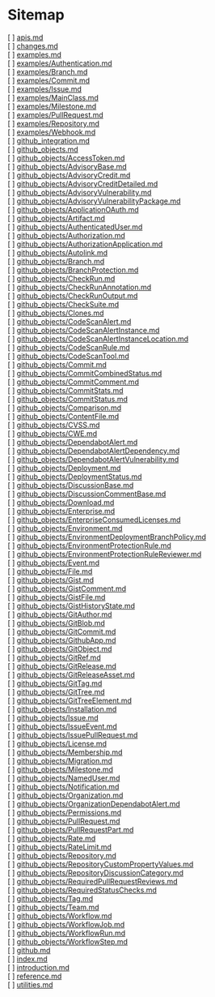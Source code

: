# Sitemap

[ ] [apis.md](https://pygithub.readthedocs.io/en/stable/apis.html)  
[ ] [changes.md](https://pygithub.readthedocs.io/en/stable/changes.html)  
[ ] [examples.md](https://pygithub.readthedocs.io/en/stable/examples.html)  
[ ] [examples/Authentication.md](https://pygithub.readthedocs.io/en/stable/examples/Authentication.html)  
[ ] [examples/Branch.md](https://pygithub.readthedocs.io/en/stable/examples/Branch.html)  
[ ] [examples/Commit.md](https://pygithub.readthedocs.io/en/stable/examples/Commit.html)  
[ ] [examples/Issue.md](https://pygithub.readthedocs.io/en/stable/examples/Issue.html)  
[ ] [examples/MainClass.md](https://pygithub.readthedocs.io/en/stable/examples/MainClass.html)  
[ ] [examples/Milestone.md](https://pygithub.readthedocs.io/en/stable/examples/Milestone.html)  
[ ] [examples/PullRequest.md](https://pygithub.readthedocs.io/en/stable/examples/PullRequest.html)  
[ ] [examples/Repository.md](https://pygithub.readthedocs.io/en/stable/examples/Repository.html)  
[ ] [examples/Webhook.md](https://pygithub.readthedocs.io/en/stable/examples/Webhook.html)  
[ ] [github_integration.md](https://pygithub.readthedocs.io/en/stable/github_integration.html)  
[ ] [github_objects.md](https://pygithub.readthedocs.io/en/stable/github_objects.html)  
[ ] [github_objects/AccessToken.md](https://pygithub.readthedocs.io/en/stable/github_objects/AccessToken.html)  
[ ] [github_objects/AdvisoryBase.md](https://pygithub.readthedocs.io/en/stable/github_objects/AdvisoryBase.html)  
[ ] [github_objects/AdvisoryCredit.md](https://pygithub.readthedocs.io/en/stable/github_objects/AdvisoryCredit.html)  
[ ] [github_objects/AdvisoryCreditDetailed.md](https://pygithub.readthedocs.io/en/stable/github_objects/AdvisoryCreditDetailed.html)  
[ ] [github_objects/AdvisoryVulnerability.md](https://pygithub.readthedocs.io/en/stable/github_objects/AdvisoryVulnerability.html)  
[ ] [github_objects/AdvisoryVulnerabilityPackage.md](https://pygithub.readthedocs.io/en/stable/github_objects/AdvisoryVulnerabilityPackage.html)  
[ ] [github_objects/ApplicationOAuth.md](https://pygithub.readthedocs.io/en/stable/github_objects/ApplicationOAuth.html)  
[ ] [github_objects/Artifact.md](https://pygithub.readthedocs.io/en/stable/github_objects/Artifact.html)  
[ ] [github_objects/AuthenticatedUser.md](https://pygithub.readthedocs.io/en/stable/github_objects/AuthenticatedUser.html)  
[ ] [github_objects/Authorization.md](https://pygithub.readthedocs.io/en/stable/github_objects/Authorization.html)  
[ ] [github_objects/AuthorizationApplication.md](https://pygithub.readthedocs.io/en/stable/github_objects/AuthorizationApplication.html)  
[ ] [github_objects/Autolink.md](https://pygithub.readthedocs.io/en/stable/github_objects/Autolink.html)  
[ ] [github_objects/Branch.md](https://pygithub.readthedocs.io/en/stable/github_objects/Branch.html)  
[ ] [github_objects/BranchProtection.md](https://pygithub.readthedocs.io/en/stable/github_objects/BranchProtection.html)  
[ ] [github_objects/CheckRun.md](https://pygithub.readthedocs.io/en/stable/github_objects/CheckRun.html)  
[ ] [github_objects/CheckRunAnnotation.md](https://pygithub.readthedocs.io/en/stable/github_objects/CheckRunAnnotation.html)  
[ ] [github_objects/CheckRunOutput.md](https://pygithub.readthedocs.io/en/stable/github_objects/CheckRunOutput.html)  
[ ] [github_objects/CheckSuite.md](https://pygithub.readthedocs.io/en/stable/github_objects/CheckSuite.html)  
[ ] [github_objects/Clones.md](https://pygithub.readthedocs.io/en/stable/github_objects/Clones.html)  
[ ] [github_objects/CodeScanAlert.md](https://pygithub.readthedocs.io/en/stable/github_objects/CodeScanAlert.html)  
[ ] [github_objects/CodeScanAlertInstance.md](https://pygithub.readthedocs.io/en/stable/github_objects/CodeScanAlertInstance.html)  
[ ] [github_objects/CodeScanAlertInstanceLocation.md](https://pygithub.readthedocs.io/en/stable/github_objects/CodeScanAlertInstanceLocation.html)  
[ ] [github_objects/CodeScanRule.md](https://pygithub.readthedocs.io/en/stable/github_objects/CodeScanRule.html)  
[ ] [github_objects/CodeScanTool.md](https://pygithub.readthedocs.io/en/stable/github_objects/CodeScanTool.html)  
[ ] [github_objects/Commit.md](https://pygithub.readthedocs.io/en/stable/github_objects/Commit.html)  
[ ] [github_objects/CommitCombinedStatus.md](https://pygithub.readthedocs.io/en/stable/github_objects/CommitCombinedStatus.html)  
[ ] [github_objects/CommitComment.md](https://pygithub.readthedocs.io/en/stable/github_objects/CommitComment.html)  
[ ] [github_objects/CommitStats.md](https://pygithub.readthedocs.io/en/stable/github_objects/CommitStats.html)  
[ ] [github_objects/CommitStatus.md](https://pygithub.readthedocs.io/en/stable/github_objects/CommitStatus.html)  
[ ] [github_objects/Comparison.md](https://pygithub.readthedocs.io/en/stable/github_objects/Comparison.html)  
[ ] [github_objects/ContentFile.md](https://pygithub.readthedocs.io/en/stable/github_objects/ContentFile.html)  
[ ] [github_objects/CVSS.md](https://pygithub.readthedocs.io/en/stable/github_objects/CVSS.html)  
[ ] [github_objects/CWE.md](https://pygithub.readthedocs.io/en/stable/github_objects/CWE.html)  
[ ] [github_objects/DependabotAlert.md](https://pygithub.readthedocs.io/en/stable/github_objects/DependabotAlert.html)  
[ ] [github_objects/DependabotAlertDependency.md](https://pygithub.readthedocs.io/en/stable/github_objects/DependabotAlertDependency.html)  
[ ] [github_objects/DependabotAlertVulnerability.md](https://pygithub.readthedocs.io/en/stable/github_objects/DependabotAlertVulnerability.html)  
[ ] [github_objects/Deployment.md](https://pygithub.readthedocs.io/en/stable/github_objects/Deployment.html)  
[ ] [github_objects/DeploymentStatus.md](https://pygithub.readthedocs.io/en/stable/github_objects/DeploymentStatus.html)  
[ ] [github_objects/DiscussionBase.md](https://pygithub.readthedocs.io/en/stable/github_objects/DiscussionBase.html)  
[ ] [github_objects/DiscussionCommentBase.md](https://pygithub.readthedocs.io/en/stable/github_objects/DiscussionCommentBase.html)  
[ ] [github_objects/Download.md](https://pygithub.readthedocs.io/en/stable/github_objects/Download.html)  
[ ] [github_objects/Enterprise.md](https://pygithub.readthedocs.io/en/stable/github_objects/Enterprise.html)  
[ ] [github_objects/EnterpriseConsumedLicenses.md](https://pygithub.readthedocs.io/en/stable/github_objects/EnterpriseConsumedLicenses.html)  
[ ] [github_objects/Environment.md](https://pygithub.readthedocs.io/en/stable/github_objects/Environment.html)  
[ ] [github_objects/EnvironmentDeploymentBranchPolicy.md](https://pygithub.readthedocs.io/en/stable/github_objects/EnvironmentDeploymentBranchPolicy.html)  
[ ] [github_objects/EnvironmentProtectionRule.md](https://pygithub.readthedocs.io/en/stable/github_objects/EnvironmentProtectionRule.html)  
[ ] [github_objects/EnvironmentProtectionRuleReviewer.md](https://pygithub.readthedocs.io/en/stable/github_objects/EnvironmentProtectionRuleReviewer.html)  
[ ] [github_objects/Event.md](https://pygithub.readthedocs.io/en/stable/github_objects/Event.html)  
[ ] [github_objects/File.md](https://pygithub.readthedocs.io/en/stable/github_objects/File.html)  
[ ] [github_objects/Gist.md](https://pygithub.readthedocs.io/en/stable/github_objects/Gist.html)  
[ ] [github_objects/GistComment.md](https://pygithub.readthedocs.io/en/stable/github_objects/GistComment.html)  
[ ] [github_objects/GistFile.md](https://pygithub.readthedocs.io/en/stable/github_objects/GistFile.html)  
[ ] [github_objects/GistHistoryState.md](https://pygithub.readthedocs.io/en/stable/github_objects/GistHistoryState.html)  
[ ] [github_objects/GitAuthor.md](https://pygithub.readthedocs.io/en/stable/github_objects/GitAuthor.html)  
[ ] [github_objects/GitBlob.md](https://pygithub.readthedocs.io/en/stable/github_objects/GitBlob.html)  
[ ] [github_objects/GitCommit.md](https://pygithub.readthedocs.io/en/stable/github_objects/GitCommit.html)  
[ ] [github_objects/GithubApp.md](https://pygithub.readthedocs.io/en/stable/github_objects/GithubApp.html)  
[ ] [github_objects/GitObject.md](https://pygithub.readthedocs.io/en/stable/github_objects/GitObject.html)  
[ ] [github_objects/GitRef.md](https://pygithub.readthedocs.io/en/stable/github_objects/GitRef.html)  
[ ] [github_objects/GitRelease.md](https://pygithub.readthedocs.io/en/stable/github_objects/GitRelease.html)  
[ ] [github_objects/GitReleaseAsset.md](https://pygithub.readthedocs.io/en/stable/github_objects/GitReleaseAsset.html)  
[ ] [github_objects/GitTag.md](https://pygithub.readthedocs.io/en/stable/github_objects/GitTag.html)  
[ ] [github_objects/GitTree.md](https://pygithub.readthedocs.io/en/stable/github_objects/GitTree.html)  
[ ] [github_objects/GitTreeElement.md](https://pygithub.readthedocs.io/en/stable/github_objects/GitTreeElement.html)  
[ ] [github_objects/Installation.md](https://pygithub.readthedocs.io/en/stable/github_objects/Installation.html)  
[ ] [github_objects/Issue.md](https://pygithub.readthedocs.io/en/stable/github_objects/Issue.html)  
[ ] [github_objects/IssueEvent.md](https://pygithub.readthedocs.io/en/stable/github_objects/IssueEvent.html)  
[ ] [github_objects/IssuePullRequest.md](https://pygithub.readthedocs.io/en/stable/github_objects/IssuePullRequest.html)  
[ ] [github_objects/License.md](https://pygithub.readthedocs.io/en/stable/github_objects/License.html)  
[ ] [github_objects/Membership.md](https://pygithub.readthedocs.io/en/stable/github_objects/Membership.html)  
[ ] [github_objects/Migration.md](https://pygithub.readthedocs.io/en/stable/github_objects/Migration.html)  
[ ] [github_objects/Milestone.md](https://pygithub.readthedocs.io/en/stable/github_objects/Milestone.html)  
[ ] [github_objects/NamedUser.md](https://pygithub.readthedocs.io/en/stable/github_objects/NamedUser.html)  
[ ] [github_objects/Notification.md](https://pygithub.readthedocs.io/en/stable/github_objects/Notification.html)  
[ ] [github_objects/Organization.md](https://pygithub.readthedocs.io/en/stable/github_objects/Organization.html)  
[ ] [github_objects/OrganizationDependabotAlert.md](https://pygithub.readthedocs.io/en/stable/github_objects/OrganizationDependabotAlert.html)  
[ ] [github_objects/Permissions.md](https://pygithub.readthedocs.io/en/stable/github_objects/Permissions.html)  
[ ] [github_objects/PullRequest.md](https://pygithub.readthedocs.io/en/stable/github_objects/PullRequest.html)  
[ ] [github_objects/PullRequestPart.md](https://pygithub.readthedocs.io/en/stable/github_objects/PullRequestPart.html)  
[ ] [github_objects/Rate.md](https://pygithub.readthedocs.io/en/stable/github_objects/Rate.html)  
[ ] [github_objects/RateLimit.md](https://pygithub.readthedocs.io/en/stable/github_objects/RateLimit.html)  
[ ] [github_objects/Repository.md](https://pygithub.readthedocs.io/en/stable/github_objects/Repository.html)  
[ ] [github_objects/RepositoryCustomPropertyValues.md](https://pygithub.readthedocs.io/en/stable/github_objects/RepositoryCustomPropertyValues.html)  
[ ] [github_objects/RepositoryDiscussionCategory.md](https://pygithub.readthedocs.io/en/stable/github_objects/RepositoryDiscussionCategory.html)  
[ ] [github_objects/RequiredPullRequestReviews.md](https://pygithub.readthedocs.io/en/stable/github_objects/RequiredPullRequestReviews.html)  
[ ] [github_objects/RequiredStatusChecks.md](https://pygithub.readthedocs.io/en/stable/github_objects/RequiredStatusChecks.html)  
[ ] [github_objects/Tag.md](https://pygithub.readthedocs.io/en/stable/github_objects/Tag.html)  
[ ] [github_objects/Team.md](https://pygithub.readthedocs.io/en/stable/github_objects/Team.html)  
[ ] [github_objects/Workflow.md](https://pygithub.readthedocs.io/en/stable/github_objects/Workflow.html)  
[ ] [github_objects/WorkflowJob.md](https://pygithub.readthedocs.io/en/stable/github_objects/WorkflowJob.html)  
[ ] [github_objects/WorkflowRun.md](https://pygithub.readthedocs.io/en/stable/github_objects/WorkflowRun.html)  
[ ] [github_objects/WorkflowStep.md](https://pygithub.readthedocs.io/en/stable/github_objects/WorkflowStep.html)  
[ ] [github.md](https://pygithub.readthedocs.io/en/stable/github.html)  
[ ] [index.md](https://pygithub.readthedocs.io/en/stable/index.html)  
[ ] [introduction.md](https://pygithub.readthedocs.io/en/stable/introduction.html)  
[ ] [reference.md](https://pygithub.readthedocs.io/en/stable/reference.html)  
[ ] [utilities.md](https://pygithub.readthedocs.io/en/stable/utilities.html)  